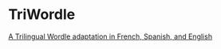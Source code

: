 # TriWordle
[A Trilingual Wordle adaptation in French, Spanish, and English](https://madewithmike.github.io/TriWordle/)


